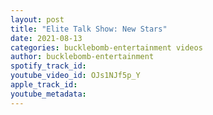 ```yaml
---
layout: post
title: "Elite Talk Show: New Stars"
date: 2021-08-13
categories: bucklebomb-entertainment videos
author: bucklebomb-entertainment
spotify_track_id: 
youtube_video_id: OJs1NJf5p_Y
apple_track_id: 
youtube_metadata: 
---
```

